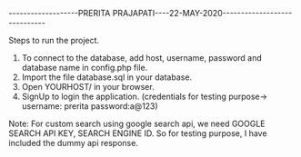 
-------------------PRERITA PRAJAPATI----22-MAY-2020-----------------------------

Steps to run the project.
1. To connect to the database, add host, username, password and database name in config.php file.
2. Import the file database.sql in your database.
3. Open YOURHOST/ in your browser.
4. SignUp to login the application. (credentials for testing purpose-> username: prerita password:a@123)

Note:  For custom search using google search api, we need GOOGLE SEARCH API KEY, SEARCH ENGINE ID. So for testing purpose, I have included the dummy api response.
